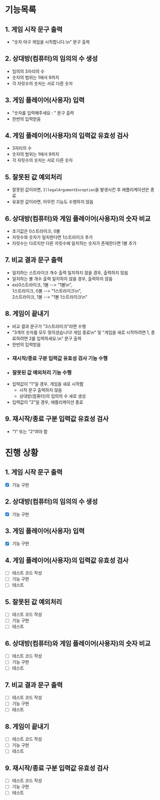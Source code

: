 # 기능목록

## 1. 게임 시작 문구 출력

- "숫자 야구 게임을 시작합니다.\n" 문구 출력

## 2. 상대방(컴퓨터)의 임의의 수 생성

- 임의의 3자리의 수
- 숫자의 범위는 1에서 9까지
- 각 자릿수의 숫자는 서로 다른 숫자

## 3. 게임 플레이어(사용자) 입력

- "숫자를 입력해주세요 : " 문구 출력
- 한번의 입력받음

## 4. 게임 플레이어(사용자)의 입력값 유효성 검사

- 3자리의 수
- 숫자의 범위는 1에서 9까지
- 각 자릿수의 숫자는 서로 다른 숫자

## 5. 잘못된 값 예외처리

- 잘못된 값이라면, `IllegalArgumentException`을 발생시킨 후 애플리케이션은 종료
- 유효한 값이라면, 아무런 기능도 수행하지 않음

## 6. 상대방(컴퓨터)와 게임 플레이어(사용자)의 숫자 비교

- 초기값은 0스트라이크, 0볼
- 자릿수와 숫자가 일치한다면 1스트라이크 추가
- 자릿수는 다르지만 다른 자릿수에 일치하는 숫자가 존재한다면 1볼 추가

## 7. 비교 결과 문구 출력

- 일치하는 스트라이크 개수 출력 일치하지 않을 경우, 출력하지 않음
- 일치하는 볼 개수 출력 일치하지 않을 경우, 출력하지 않음
- ex)0스트라이크, 1볼 --> "1볼\n",  
  1스트라이크, 0볼 --> "1스트라이크\n",  
  2스트라이크, 1볼 --> "1볼 1스트라이크\n"

## 8. 게임이 끝내기

- 비교 결과 문구가 "3스트라이크"라면 수행
- "3개의 숫자를 모두 맞히셨습니다! 게임 종료\n" 및 "게임을 새로 시작하려면 1, 종료하려면 2를 입력하세요.\n" 문구 출력
- 한번의 입력받음
- ### 재시작/종료 구분 입력값 유효성 검사 기능 수행
- ### 잘못된 값 예외처리 기능 수행
- 입력값이 "1"일 경우, 게임을 새로 시작함
    - 시작 문구 출력하지 않음
    - 상대방(컴퓨터)의 임의의 수 새로 생성
- 입력값이 "2"일 경우, 애플리케이션 종료

## 9. 재시작/종료 구분 입력값 유효성 검사

- "1" 또는 "2"여야 함

# 진행 상황

## 1. 게임 시작 문구 출력

- [x] 기능 구현

## 2. 상대방(컴퓨터)의 임의의 수 생성

- [x] 기능 구현

## 3. 게임 플레이어(사용자) 입력

- [x] 기능 구현

## 4. 게임 플레이어(사용자)의 입력값 유효성 검사

- [ ] 테스트 코드 작성
- [ ] 기능 구현
- [ ] 테스트

## 5. 잘못된 값 예외처리

- [ ] 테스트 코드 작성
- [ ] 기능 구현
- [ ] 테스트

## 6. 상대방(컴퓨터)와 게임 플레이어(사용자)의 숫자 비교

- [ ] 테스트 코드 작성
- [ ] 기능 구현
- [ ] 테스트

## 7. 비교 결과 문구 출력

- [ ] 테스트 코드 작성
- [ ] 기능 구현
- [ ] 테스트

## 8. 게임이 끝내기

- [ ] 테스트 코드 작성
- [ ] 기능 구현
- [ ] 테스트

## 9. 재시작/종료 구분 입력값 유효성 검사

- [ ] 테스트 코드 작성
- [ ] 기능 구현
- [ ] 테스트